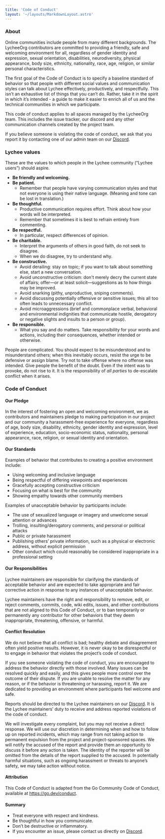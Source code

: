 ```yaml
---
title: 'Code of Conduct'
layout: '~/layouts/MarkdownLayout.astro'
---
```


<style>
    .prose-lg {
        font-size: 1rem;
    }
</style>

### About

Online communities include people from many different backgrounds. The LycheeOrg contributors are committed to providing a friendly, safe and welcoming environment for all, regardless of gender identity and expression, sexual orientation, disabilities, neurodiversity, physical appearance, body size, ethnicity, nationality, race, age, religion, or similar personal characteristics.

The first goal of the Code of Conduct is to specify a baseline standard of behavior so that people with different social values and communication styles can talk about Lychee effectively, productively, and respectfully. This isn’t an exhaustive list of things that you can’t do. Rather, take it in the spirit in which it’s intended - a guide to make it easier to enrich all of us and the technical communities in which we participate.

This code of conduct applies to all spaces managed by the LycheeOrg team. This includes the issue tracker, our discord and any other communication channels created by the project team.

If you believe someone is violating the code of conduct, we ask that you report it by contacting one of our admin team on our [Discord](https://discord.gg/JMPvuRQcTf).

### Lychee values
These are the values to which people in the Lychee community (“Lychee users”) should aspire.

- **Be friendly and welcoming.**
- **Be patient.**
    - Remember that people have varying communication styles and that not everyone is using their native language. (Meaning and tone can be lost in translation.)
- **Be thoughtful.**
    - Productive communication requires effort. Think about how your words will be interpreted.
    - Remember that sometimes it is best to refrain entirely from commenting.
- **Be respectful.**
    - In particular, respect differences of opinion.
- **Be charitable.**
    - Interpret the arguments of others in good faith, do not seek to disagree.
    - When we do disagree, try to understand why.
- **Be constructive.**
    - Avoid derailing: stay on topic; if you want to talk about something else, start a new conversation.
    - Avoid unconstructive criticism: don't merely decry the current state of affairs; offer—or at least solicit—suggestions as to how things may be improved.
    - Avoid snarking (pithy, unproductive, sniping comments).
    - Avoid discussing potentially offensive or sensitive issues; this all too often leads to unnecessary conflict.
    - Avoid microaggressions (brief and commonplace verbal, behavioral and environmental indignities that communicate hostile, derogatory or negative slights and insults to a person or group).
- **Be responsible.**
    - What you say and do matters. Take responsibility for your words and actions, including their consequences, whether intended or otherwise.

People are complicated. You should expect to be misunderstood and to misunderstand others; when this inevitably occurs, resist the urge to be defensive or assign blame. Try not to take offense where no offense was intended. Give people the benefit of the doubt. Even if the intent was to provoke, do not rise to it. It is the responsibility of *all parties* to de-escalate conflict when it arises.

### Code of Conduct

#### Our Pledge

In the interest of fostering an open and welcoming environment, we as contributors and maintainers pledge to making participation in our project and our community a harassment-free experience for everyone, regardless of age, body size, disability, ethnicity, gender identity and expression, level of experience, education, socio-economic status, nationality, personal appearance, race, religion, or sexual identity and orientation.

#### Our Standards

Examples of behavior that contributes to creating a positive environment include:

- Using welcoming and inclusive language
- Being respectful of differing viewpoints and experiences
- Gracefully accepting constructive criticism
- Focusing on what is best for the community
- Showing empathy towards other community members

Examples of unacceptable behavior by participants include:

- The use of sexualized language or imagery and unwelcome sexual attention or advances
- Trolling, insulting/derogatory comments, and personal or political attacks
- Public or private harassment
- Publishing others’ private information, such as a physical or electronic address, without explicit permission
- Other conduct which could reasonably be considered inappropriate in a professional setting

#### Our Responsibilities

Lychee maintainers are responsible for clarifying the standards of acceptable behavior and are expected to take appropriate and fair corrective action in response to any instances of unacceptable behavior.

Lychee maintainers have the right and responsibility to remove, edit, or reject comments, commits, code, wiki edits, issues, and other contributions that are not aligned to this Code of Conduct, or to ban temporarily or permanently any contributor for other behaviors that they deem inappropriate, threatening, offensive, or harmful.

#### Conflict Resolution

We do not believe that all conflict is bad; healthy debate and disagreement often yield positive results. However, it is never okay to be disrespectful or to engage in behavior that violates the project’s code of conduct.

If you see someone violating the code of conduct, you are encouraged to address the behavior directly with those involved. Many issues can be resolved quickly and easily, and this gives people more control over the outcome of their dispute. If you are unable to resolve the matter for any reason, or if the behavior is threatening or harassing, report it. We are dedicated to providing an environment where participants feel welcome and safe.

Reports should be directed to the Lychee maintainers on our [Discord](https://discord.gg/JMPvuRQcTf). It is the Lychee maintainers’ duty to receive and address reported violations of the code of conduct.

We will investigate every complaint, but you may not receive a direct response. We will use our discretion in determining when and how to follow up on reported incidents, which may range from not taking action to permanent expulsion from the project and project-sponsored spaces. We will notify the accused of the report and provide them an opportunity to discuss it before any action is taken. The identity of the reporter will be omitted from the details of the report supplied to the accused. In potentially harmful situations, such as ongoing harassment or threats to anyone’s safety, we may take action without notice.

#### Attribution

This Code of Conduct is adapted from the Go Community Code of Conduct, available at https://go.dev/conduct.

#### Summary

- Treat everyone with respect and kindness.
- Be thoughtful in how you communicate.
- Don’t be destructive or inflammatory.
- If you encounter an issue, please contact us directly on [Discord](https://discord.gg/JMPvuRQcTf).